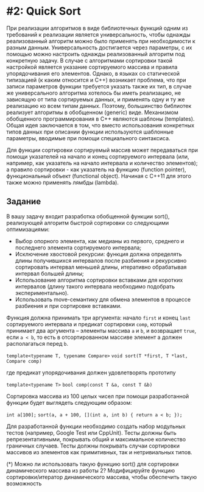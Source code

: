 # #2: Quick Sort
При реализации алгоритмов в виде библиотечных функций одним из
требований к реализации является универсальность, чтобы однажды
реализованный алгоритм можно было применять при необходимости к
разным данным. Универсальность достигается через параметры, с их
помощью можно настроить однажды реализованный алгоритм под
конкретную задачу. В случае с алгоритмами сортировки такой настройкой
является указание сортируемого массива и правила упорядочивания его
элементов. Однако, в языках со статической типизацией (к каким
относится и C++) возникает проблема, что при записи параметров функции
требуется указать также их тип, в случае же универсального алгоритма
хотелось бы иметь реализацию, не зависящую от типа сортируемых
данных, и применять одну и ту же реализацию ко всем типам данных.
Поэтому, большинство библиотек реализует алгоритмы в обобщенном
(generic) виде. Механизмом обобщенного программирования в C++
являются шаблоны (templates). Общая идея заключается в том, что вместо
использования конкретных типов данных при описании функции
используются шаблонные параметры, вводимые при помощи
специального синтаксиса.

Для функции сортировки сортируемый массив может передаваться при
помощи указателей на начало и конец сортируемого интервала (или,
например, как указатель на начало интервала и количество элементов); а
правило сортировки - как указатель на функцию (function pointer),
функциональный объект (functional object). Начиная с C++11 для этого также
можно применять лямбды (lambda).

## Задание
В вашу задачу входит разработка обобщенной функции sort(),
реализующей алгоритм быстрой сортировки со следующими оптимизациями:
- Выбор опорного элемента, как медианы из первого, среднего и
последнего элемента сортируемого интервала;
- Исключение хвостовой рекурсии: функция должна определять длины
получившихся интервалов после разбиения и рекурсивно
сортировать интервал меньшей длины, итеративно обрабатывая
интервал большей длины;
- Использование алгоритма сортировки вставками для коротких
интервалов (длину такого интервала необходимо подобрать
экспериментально).
- Использовать move-семантику для обмена элементов в процессе
разбиения и при сортировке вставками.

Функция должна принимать три аргумента: начало `first` и конец `last`
сортируемого интервала и предикат сортировки `comp`, который принимает
два аргумента – элементы массива `a` и `b`, и возвращает `true`, если `a < b`, то
есть в отсортированном массиве элемент a должен располагаться перед `b`.

`template<typename T, typename Compare>`
`void sort(T *first, T *last, Compare comp)`

где предикат упорядочивания должен удовлетворять прототипу

`template<typename T>`
`bool comp(const T &a, const T &b)`

Сортировка массива из 100 целых чисел при помощи разработанной
функции будет выглядеть следующим образом:

`int a[100];`
`sort(a, a + 100, [](int a, int b) { return a < b; });`

Для разработанной функции необходимо создать набор модульных тестов
(например, Google Test или CppUnit). Тесты должны быть
репрезентативными, покрывать общий и максимальное количество
граничных случаев. Тесты должны покрывать случаи сортировки массивов
из элементов как примитивных, так и нетривиальных типов.

(*) Можно ли использовать такую функцию sort() для сортировки
динамического массива из работы 2? Модифицируйте функцию
сортировки/итератор динамического массива, чтобы обеспечить такую
возможность
